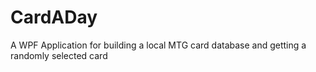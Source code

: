 # CardADay
A WPF Application for building a local MTG card database and getting a randomly selected card
